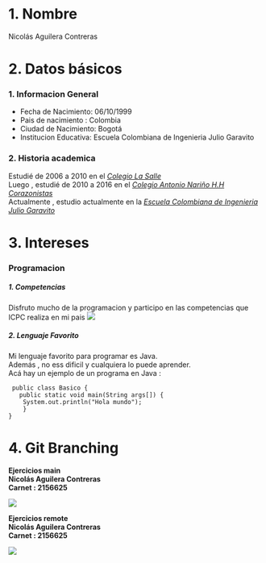 # 1. Nombre
Nicolás Aguilera Contreras
# 2. Datos básicos
### 1. Informacion General
- Fecha de Nacimiento: 06/10/1999
- Pais de nacimiento : Colombia
- Ciudad de Nacimiento: Bogotá
- Institucion Educativa: Escuela Colombiana de Ingenieria Julio Garavito
### 2. Historia academica
Estudié de 2006 a 2010 en el [*Colegio La Salle*](https://colsalle.edu.co/index.php)\
Luego , estudié de 2010 a 2016 en el [*Colegio Antonio Nariño H.H Corazonistas*](http://can.corazonistas.edu.co/)\
Actualmente , estudio actualmente en la [*Escuela Colombiana de Ingenieria Julio Garavito*](https://www.escuelaing.edu.co/es/comunidad/estudiantes)
# 3. Intereses
### Programacion
##### 1. Competencias
Disfruto mucho de la programacion y participo en las competencias que ICPC realiza en mi pais 
![](https://upload.wikimedia.org/wikipedia/en/1/1c/%22ICPC_Foundation%2C_icpc.foundation%2C_preferred_logo%22.png)
##### 2. Lenguaje Favorito
Mi lenguaje favorito para programar es Java.\
Además , no ess dificil y cualquiera lo puede aprender.\
Acá hay un ejemplo de un programa en Java :
```
 public class Basico { 
   public static void main(String args[]) {
	System.out.println("Hola mundo");
    }
}
```
# 4. Git Branching

**Ejercicios main**\
**Nicolás Aguilera Contreras**\
**Carnet : 2156625**

![](main.PNG)

**Ejercicios remote**\
**Nicolás Aguilera Contreras**\
**Carnet : 2156625**

![](remote.png)

